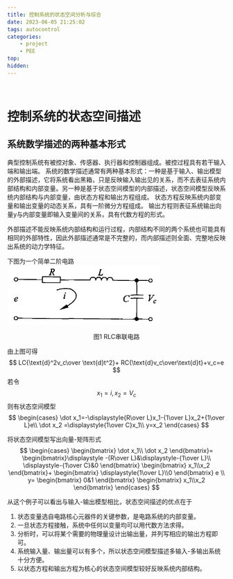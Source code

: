 ```yaml
---
title: 控制系统的状态空间分析与综合
date: 2023-06-05 21:25:02
tags: autocontrol
categories:
    - project
    - PEE
top:
hidden:
---
```

&ensp;
<!-- more -->

# 控制系统的状态空间描述
## 系统数学描述的两种基本形式
典型控制系统有被控对象、传感器、执行器和控制器组成。被控过程具有若干输入端和输出端。
系统的数学描述通常有两种基本形式：一种是基于输入、输出模型的外部描述，它将系统看出黑箱，只是反映输入输出见的关系，而不去表征系统内部结构和内部变量。另一种是基于状态空间模型的内部描述，状态空间模型反映系统内部结构与内部变量，由状态方程和输出方程组成。
状态方程反映系统内部变量和输出变量的动态关系，具有一阶微分方程组成。
输出方程则表征系统输出向量y与内部变量即输入变量间的关系，具有代数方程的形式。

外部描述不能反映系统内部结构和运行过程，内部结构不同的两个系统也可能具有相同的外部特性，因此外部描述通常是不完整的，而内部描述则全面、完整地反映出系统的动力学特征。

下图为一个简单二阶电路
![](控制系统的状态空间分析与综合/RLC.png)
<center>图1 RLC串联电路</center>

由上图可得
$$
LC{\text{d}^2v_c\over \text{d}t^2}+
RC{\text{d}v_c\over\text{d}t}+v_c=e
$$
若令
$$
x_1=i,x_2=V_c
$$
则有状态空间模型
$$
\begin{cases}
    \dot x_1=-\displaystyle{R\over L}x_1-{1\over L}x_2+{1\over L}e\\
    \dot x_2 =\displaystyle{1\over C}x_1\\
    y=x_2
\end{cases}
$$

将状态空间模型写出向量-矩阵形式
$$
\begin{cases}
    \begin{bmatrix}
        \dot x_1\\
        \dot x_2
    \end{bmatrix}=
    \begin{bmatrix}\displaystyle
        -{R\over L}&\displaystyle-{1\over L}\\
        \displaystyle-{1\over C}&0
    \end{bmatrix}
    \begin{bmatrix}
        x_1\\x_2
    \end{bmatrix}+
    \begin{bmatrix}
        \displaystyle{1\over L}\\0
    \end{bmatrix}
    e
    \\
    y=
    \begin{bmatrix}
        0&1
    \end{bmatrix}
    \begin{bmatrix}
        x_1\\x_2
    \end{bmatrix}
\end{cases}
$$

从这个例子可以看出与输入-输出模型相比，状态空间描述的优点在于
1. 状态变量选自电路核心元器件的关键参数，是电路系统的内部变量。
2. 一旦状态方程接触，系统中任何以变量均可以用代数方法求得。
3. 分析时，可以将某个需要的物理量设计出输出量，并列写相应的输出方程即可。
4. 系统输入量、输出量可以有多个，所以状态空间模型描述多输入-多输出系统十分方便。
5. 以状态方程和输出方程为核心的状态空间模型较好反映系统内部结构。